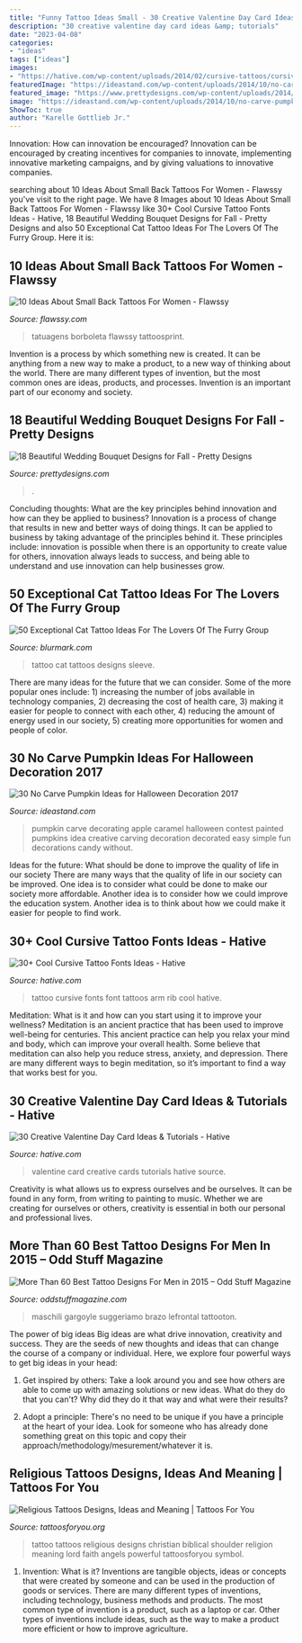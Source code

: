 ```yaml
---
title: "Funny Tattoo Ideas Small - 30 Creative Valentine Day Card Ideas &amp; Tutorials"
description: "30 creative valentine day card ideas &amp; tutorials"
date: "2023-04-08"
categories:
- "ideas"
tags: ["ideas"]
images:
- "https://hative.com/wp-content/uploads/2014/02/cursive-tattoos/cursive-font-rib-tattoo-8.jpg"
featuredImage: "https://ideastand.com/wp-content/uploads/2014/10/no-carve-pumpkin-ideas/4-caramel-apple.jpg"
featured_image: "https://www.prettydesigns.com/wp-content/uploads/2014/08/Pretty-Bouquet.jpg"
image: "https://ideastand.com/wp-content/uploads/2014/10/no-carve-pumpkin-ideas/4-caramel-apple.jpg"
ShowToc: true
author: "Karelle Gottlieb Jr."
---
```



Innovation: How can innovation be encouraged?
Innovation can be encouraged by creating incentives for companies to innovate, implementing innovative marketing campaigns, and by giving valuations to innovative companies.

	

		
searching about 10 Ideas About Small Back Tattoos For Women - Flawssy you've visit to the right page. We have 8 Images about 10 Ideas About Small Back Tattoos For Women - Flawssy like 30+ Cool Cursive Tattoo Fonts Ideas - Hative, 18 Beautiful Wedding Bouquet Designs for Fall - Pretty Designs and also 50 Exceptional Cat Tattoo Ideas For The Lovers Of The Furry Group. Here it is:
		
    
## 10 Ideas About Small Back Tattoos For Women - Flawssy

<img loading=lazy src="https://www.flawssy.com/wp-content/uploads/2016/06/Small-Butterfly-Tattoos-for-Women-3.jpg" onerror="this.onerror=null;this.src='https://tse3.mm.bing.net/th?id=OIP.9ii_Z6jamskNf4s7pVuJggHaLI&amp;pid=15.1';" alt="10 Ideas About Small Back Tattoos For Women - Flawssy">

_Source: flawssy.com_

>tatuagens borboleta flawssy tattoosprint. 

	

Invention is a process by which something new is created. It can be anything from a new way to make a product, to a new way of thinking about the world. There are many different types of invention, but the most common ones are ideas, products, and processes. Invention is an important part of our economy and society.

    
## 18 Beautiful Wedding Bouquet Designs For Fall - Pretty Designs

<img loading=lazy src="https://www.prettydesigns.com/wp-content/uploads/2014/08/Pretty-Bouquet.jpg" onerror="this.onerror=null;this.src='https://tse2.mm.bing.net/th?id=OIP.fAJp2aDW9vjRulQdQQylFgHaLG&amp;pid=15.1';" alt="18 Beautiful Wedding Bouquet Designs for Fall - Pretty Designs">

_Source: prettydesigns.com_

>. 

	

Concluding thoughts: What are the key principles behind innovation and how can they be applied to business?
Innovation is a process of change that results in new and better ways of doing things. It can be applied to business by taking advantage of the principles behind it. These principles include: innovation is possible when there is an opportunity to create value for others, innovation always leads to success, and being able to understand and use innovation can help businesses grow.

    
## 50 Exceptional Cat Tattoo Ideas For The Lovers Of The Furry Group

<img loading=lazy src="http://www.blurmark.com/wp-content/uploads/2017/06/Great-Work-Black-Cat-Tattoo-On-Sleeve.jpg" onerror="this.onerror=null;this.src='https://tse2.mm.bing.net/th?id=OIP.ZLnrTvrpd5oUFh4-wddQkwHaJ3&amp;pid=15.1';" alt="50 Exceptional Cat Tattoo Ideas For The Lovers Of The Furry Group">

_Source: blurmark.com_

>tattoo cat tattoos designs sleeve. 

	

There are many ideas for the future that we can consider. Some of the more popular ones include: 1) increasing the number of jobs available in technology companies, 2) decreasing the cost of health care, 3) making it easier for people to connect with each other, 4) reducing the amount of energy used in our society, 5) creating more opportunities for women and people of color.

    
## 30 No Carve Pumpkin Ideas For Halloween Decoration 2017

<img loading=lazy src="https://ideastand.com/wp-content/uploads/2014/10/no-carve-pumpkin-ideas/4-caramel-apple.jpg" onerror="this.onerror=null;this.src='https://tse1.mm.bing.net/th?id=OIP.ZVifJVHUjIqDMw6u-qCJdAHaJ4&amp;pid=15.1';" alt="30 No Carve Pumpkin Ideas for Halloween Decoration 2017">

_Source: ideastand.com_

>pumpkin carve decorating apple caramel halloween contest painted pumpkins idea creative carving decoration decorated easy simple fun decorations candy without. 

	

Ideas for the future: What should be done to improve the quality of life in our society
There are many ways that the quality of life in our society can be improved. One idea is to consider what could be done to make our society more affordable. Another idea is to consider how we could improve the education system. Another idea is to think about how we could make it easier for people to find work.

    
## 30+ Cool Cursive Tattoo Fonts Ideas - Hative

<img loading=lazy src="https://hative.com/wp-content/uploads/2014/02/cursive-tattoos/cursive-font-rib-tattoo-8.jpg" onerror="this.onerror=null;this.src='https://tse4.mm.bing.net/th?id=OIP.dMQn8EfCN1bEmSOa89Kp1wHaJ3&amp;pid=15.1';" alt="30+ Cool Cursive Tattoo Fonts Ideas - Hative">

_Source: hative.com_

>tattoo cursive fonts font tattoos arm rib cool hative. 

	

Meditation: What is it and how can you start using it to improve your wellness?
Meditation is an ancient practice that has been used to improve well-being for centuries. This ancient practice can help you relax your mind and body, which can improve your overall health. Some believe that meditation can also help you reduce stress, anxiety, and depression. There are many different ways to begin meditation, so it’s important to find a way that works best for you.

    
## 30 Creative Valentine Day Card Ideas &amp; Tutorials - Hative

<img loading=lazy src="https://hative.com/wp-content/uploads/2014/10/valentine-card-ideas/21-valentine-card-ideas.jpg" onerror="this.onerror=null;this.src='https://tse3.mm.bing.net/th?id=OIP.Kh-ebkgmYmMm6U7CKtKsqgHaFX&amp;pid=15.1';" alt="30 Creative Valentine Day Card Ideas &amp; Tutorials - Hative">

_Source: hative.com_

>valentine card creative cards tutorials hative source. 

	

Creativity is what allows us to express ourselves and be ourselves. It can be found in any form, from writing to painting to music. Whether we are creating for ourselves or others, creativity is essential in both our personal and professional lives.

    
## More Than 60 Best Tattoo Designs For Men In 2015 – Odd Stuff Magazine

<img loading=lazy src="https://oddstuffmagazine.com/wp-content/uploads/2013/09/Best-tattoo-designs-for-Men-46-599x800.jpg" onerror="this.onerror=null;this.src='https://tse4.mm.bing.net/th?id=OIP.eKGJGQK9Bf9ieFuOnv-l-gHaJ5&amp;pid=15.1';" alt="More Than 60 Best Tattoo Designs For Men in 2015 – Odd Stuff Magazine">

_Source: oddstuffmagazine.com_

>maschili gargoyle suggeriamo brazo lefrontal tattooton. 

	

The power of big ideas
Big ideas are what drive innovation, creativity and success. They are the seeds of new thoughts and ideas that can change the course of a company or individual. Here, we explore four powerful ways to get big ideas in your head:
1. Get inspired by others: Take a look around you and see how others are able to come up with amazing solutions or new ideas. What do they do that you can't? Why did they do it that way and what were their results?

2. Adopt a principle: There's no need to be unique if you have a principle at the heart of your idea. Look for someone who has already done something great on this topic and copy their approach/methodology/mesurement/whatever it is.

    
## Religious Tattoos Designs, Ideas And Meaning | Tattoos For You

<img loading=lazy src="http://www.tattoosforyou.org/wp-content/uploads/2013/09/Religious-Tattoo-Designs-For-Men-764x1024.jpg" onerror="this.onerror=null;this.src='https://tse4.mm.bing.net/th?id=OIP.xOn1c8wnxqDBKsMxuWXgvgHaJ7&amp;pid=15.1';" alt="Religious Tattoos Designs, Ideas and Meaning | Tattoos For You">

_Source: tattoosforyou.org_

>tattoo tattoos religious designs christian biblical shoulder religion meaning lord faith angels powerful tattoosforyou symbol. 

	

1. Invention: What is it?
Inventions are tangible objects, ideas or concepts that were created by someone and can be used in the production of goods or services. There are many different types of inventions, including technology, business methods and products. The most common type of invention is a product, such as a laptop or car. Other types of inventions include ideas, such as the way to make a product more efficient or how to improve agriculture.

